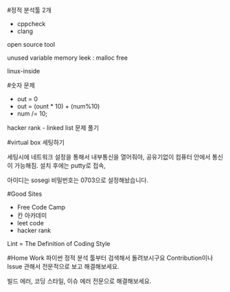 #정적 분석툴 2개
- cppcheck
- clang

open source tool

unused variable
memory leek : malloc free

linux-inside

#숫자 문제
- out = 0
- out = (ount * 10) + (num%10)
- num /= 10;

hacker rank - linked list 문제 풀기

#virtual box 세팅하기

세팅시에 네트워크 설정을 통해서 내부통신을 열어줘야, 공유기없이 컴퓨터 안에서 통신이 가능해짐.
설치 후에는 putty로 접속,

아이디는 sosegi
비밀번호는 0703으로 설정해놨습니다.

#Good Sites
- Free Code Camp
- 칸 아카데미
- leet code
- hacker rank

Lint = The Definition of Coding Style

#Home Work
파이썬 정적 분석 툴부터 검색해서 돌려보시구요
Contribution이나 Issue 관해서 전문적으로 보고 해결해보세요.

빌드 에러, 코딩 스타일, 이슈 에러 전문으로 해결해보세요.
